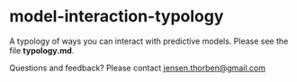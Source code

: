 # model-interaction-typology

A typology of ways you can interact with predictive models.
Please see the file **typology.md**.

Questions and feedback?
Please contact jensen.thorben@gmail.com
